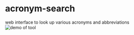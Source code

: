 # acronym-search
web interface to look up various acronyms and abbreviations
![demo of tool](https://raw.githubusercontent.com/my-webapps/acronym-search/master/.README_files/demo.gif)  
